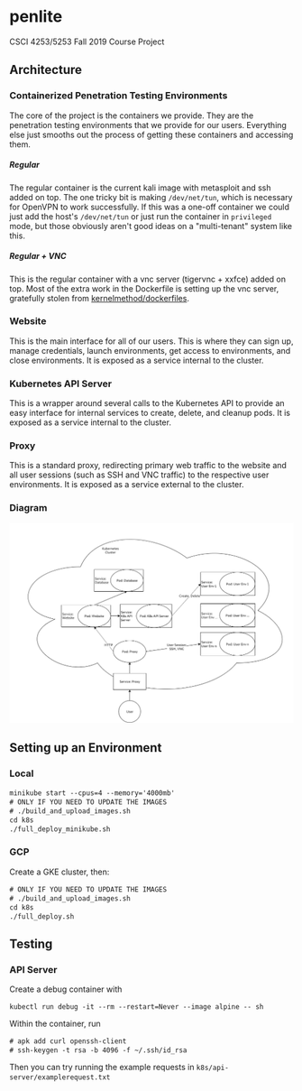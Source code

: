 # penlite
CSCI 4253/5253 Fall 2019 Course Project


## Architecture

### Containerized Penetration Testing Environments
The core of the project is the containers we provide. They are the penetration testing environments
that we provide for our users. Everything else just smooths out the process of getting these containers
and accessing them.

##### Regular
The regular container is the current kali image with metasploit and ssh added on top. The one tricky bit is making `/dev/net/tun`, which is necessary for OpenVPN to work successfully. If this was a one-off container we could just add the host's `/dev/net/tun` or just run the container in `privileged` mode, but those obviously aren't good ideas on a "multi-tenant" system like this.

##### Regular + VNC
This is the regular container with a vnc server (tigervnc + xxfce) added on top. Most of the extra work in the Dockerfile is setting up the vnc server, gratefully stolen from [kernelmethod/dockerfiles](https://github.com/kernelmethod/dockerfiles).

### Website
This is the main interface for all of our users. This is where they can sign up, manage credentials, launch environments, get access to environments, and close environments. It is exposed as a service internal to the cluster.

### Kubernetes API Server
This is a wrapper around several calls to the Kubernetes API to provide an easy interface for internal services to create, delete, and cleanup pods. It is exposed as a service internal to the cluster.

### Proxy
This is a standard proxy, redirecting primary web traffic to the website and all user sessions (such as SSH and VNC traffic) to the respective user environments. It is exposed as a service external to the cluster.

### Diagram
![Architecture Diagram](k8s-architecture-v2.png)

## Setting up an Environment

### Local
```
minikube start --cpus=4 --memory='4000mb'
# ONLY IF YOU NEED TO UPDATE THE IMAGES
# ./build_and_upload_images.sh
cd k8s
./full_deploy_minikube.sh
```

### GCP
Create a GKE cluster, then:

```
# ONLY IF YOU NEED TO UPDATE THE IMAGES
# ./build_and_upload_images.sh
cd k8s
./full_deploy.sh
```

## Testing

### API Server
Create a debug container with

```
kubectl run debug -it --rm --restart=Never --image alpine -- sh
```

Within the container, run

```
# apk add curl openssh-client
# ssh-keygen -t rsa -b 4096 -f ~/.ssh/id_rsa
```

Then you can try running the example requests in `k8s/api-server/examplerequest.txt`
